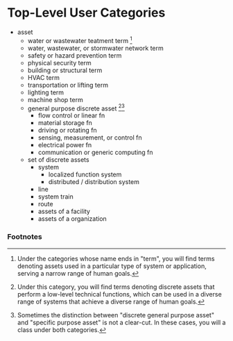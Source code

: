 # Top-Level User Categories
* asset
    * water or wastewater teatment term [^1]
    * water, wastewater, or stormwater network term
    * safety or hazard prevention term
    * physical security term
    * building or structural term
    * HVAC term
    * transportation or lifting term
    * lighting term
    * machine shop term
    * general purpose discrete asset [^2][^3]
        * flow control or linear fn
        * material storage fn
        * driving or rotating fn
        * sensing, measurement, or control fn
        * electrical power fn
        * communication or generic computing fn
    * set of discrete assets
        * system
            * localized function system
            * distributed / distribution system
        * line
        * system train
        * route
        * assets of a facility
        * assets of a organization

### Footnotes
[^1]: Under the categories whose name ends in "term", you will find terms denoting assets used in a particular type of system or application, serving a narrow range of human goals.
[^2]: Under this category, you will find terms denoting discrete assets that perform a low-level technical functions, which can be used in a diverse range of systems that achieve a diverse range of human goals.
[^3]: Sometimes the distinction between "discrete general purpose asset" and "specific purpose asset" is not a clear-cut. In these cases, you will a class under both categories.